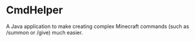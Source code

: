 CmdHelper
=========
A Java application to make creating complex Minecraft commands (such as /summon or /give) much easier.
